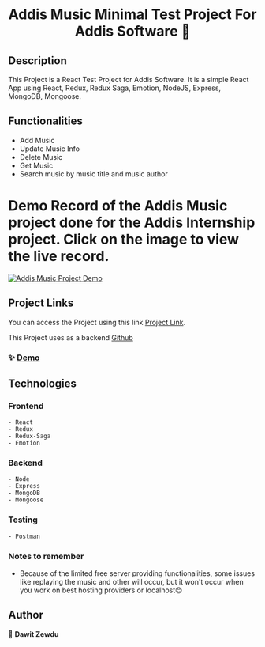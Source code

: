 <h1 align="center">Addis Music Minimal Test Project For Addis Software 👋</h1>

## Description

This Project is a React Test Project for Addis Software. It is a simple React App using React, Redux, Redux Saga, Emotion, NodeJS, Express, MongoDB, Mongoose.

## Functionalities

- Add Music
- Update Music Info
- Delete Music
- Get Music
- Search music by music title and music author

# Demo Record of the Addis Music project done for the Addis Internship project. Click on the image to view the live record.

[![Addis Music Project Demo](https://github.com/dawit2123/Addis-Software-Internship-Test-Project/blob/main/thumbnail.png)](https://www.youtube.com/watch?v=Ax3iQdo81f0)

## Project Links

You can access the Project using this link [Project Link](https://addis-music-web-app.onrender.com/).

This Project uses as a backend [Github](https://github.com/dawit2123/Addis-Software-Internship-Test-Project)

### ✨ [Demo](https://addis-music-web-app.onrender.com/)

## Technologies

### Frontend

    - React
    - Redux
    - Redux-Saga
    - Emotion

### Backend

    - Node
    - Express
    - MongoDB
    - Mongoose

### Testing

    - Postman

### Notes to remember

- Because of the limited free server providing functionalities, some issues like replaying the music and other will occur, but it won't occur when you work on best hosting providers or localhost😊

## Author

👤 **Dawit Zewdu**
